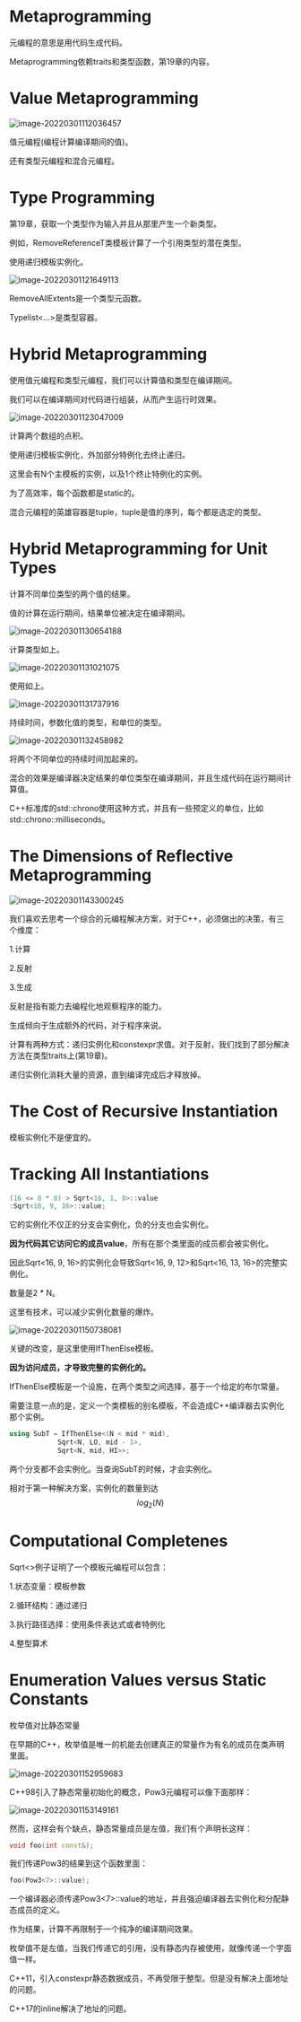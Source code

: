 # Metaprogramming



元编程的意思是用代码生成代码。



Metaprogramming依赖traits和类型函数，第19章的内容。



# Value Metaprogramming

![image-20220301112036457](../Images/23.1.png)

值元编程(编程计算编译期间的值)。



还有类型元编程和混合元编程。



# Type Programming



第19章，获取一个类型作为输入并且从那里产生一个新类型。

例如，RemoveReferenceT类模板计算了一个引用类型的潜在类型。



使用递归模板实例化。



![image-20220301121649113](../Images/23.1.2.png)

RemoveAllExtents是一个类型元函数。



Typelist&lt;...&gt;是类型容器。



# Hybrid Metaprogramming



使用值元编程和类型元编程，我们可以计算值和类型在编译期间。



我们可以在编译期间对代码进行组装，从而产生运行时效果。



![image-20220301123047009](../Images/21.1.4.png)

计算两个数组的点积。



使用递归模板实例化，外加部分特例化去终止递归。



这里会有N个主模板的实例，以及1个终止特例化的实例。

为了高效率，每个函数都是static的。



混合元编程的英雄容器是tuple，tuple是值的序列，每个都是选定的类型。



# Hybrid Metaprogramming for Unit Types



计算不同单位类型的两个值的结果。



值的计算在运行期间，结果单位被决定在编译期间。



![image-20220301130654188](../Images/23.1.4.png)

计算类型如上。



![image-20220301131021075](../Images/23.1.5.png)

使用如上。



![image-20220301131737916](../Images/23.1.6.png)

持续时间，参数化值的类型，和单位的类型。



![image-20220301132458982](../Images/23.1.7.png)

将两个不同单位的持续时间加起来的。



混合的效果是编译器决定结果的单位类型在编译期间，并且生成代码在运行期间计算值。



C++标准库的std::chrono使用这种方式，并且有一些预定义的单位，比如std::chrono::milliseconds。



# The Dimensions of Reflective Metaprogramming



![image-20220301143300245](../Images/23.2.png)



我们喜欢去思考一个综合的元编程解决方案，对于C++，必须做出的决策，有三个维度：

1.计算

2.反射

3.生成



反射是指有能力去编程化地观察程序的能力。

生成倾向于生成额外的代码，对于程序来说。



计算有两种方式：递归实例化和constexpr求值。对于反射，我们找到了部分解决方法在类型traits上(第19章)。



递归实例化消耗大量的资源，直到编译完成后才释放掉。



# The Cost of Recursive Instantiation



模板实例化不是便宜的。



# Tracking All Instantiations

```c++
(16 <= 8 * 8) > Sqrt<16, 1, 8>::value
:Sqrt<16, 9, 16>::value;
```



它的实例化不仅正的分支会实例化，负的分支也会实例化。



**因为代码其它访问它的成员value**，所有在那个类里面的成员都会被实例化。

因此Sqrt&lt;16, 9, 16&gt;的实例化会导致Sqrt&lt;16, 9, 12&gt;和Sqrt&lt;16, 13, 16&gt;的完整实例化。

数量是2 * N。



这里有技术，可以减少实例化数量的爆炸。

![image-20220301150738081](../Images/23.3.1.png)

关键的改变，是这里使用IfThenElse模板。



**因为访问成员，才导致完整的实例化的。**



IfThenElse模板是一个设施，在两个类型之间选择，基于一个给定的布尔常量。

需要注意一点的是，定义一个类模板的别名模板，不会造成C++编译器去实例化那个实例。



```c++
using SubT = IfThenElse<(N < mid * mid),
			Sqrt<N, LO, mid - 1>,
			Sqrt<N, mid, HI>>;
```



两个分支都不会实例化。当查询SubT的时候，才会实例化。



相对于第一种解决方案，实例化的数量到达
$$
log_2(N)
$$

# Computational Completenes

Sqrt&lt;&gt;例子证明了一个模板元编程可以包含：

1.状态变量：模板参数

2.循环结构：通过递归

3.执行路径选择：使用条件表达式或者特例化

4.整型算术



# Enumeration Values versus Static Constants

枚举值对比静态常量



在早期的C++，枚举值是唯一的机能去创建真正的常量作为有名的成员在类声明里面。

![image-20220301152959683](../Images/23.6.1.png)

C++98引入了静态常量初始化的概念，Pow3元编程可以像下面那样：

![image-20220301153149161](../Images/23.6.2.png)

然而，这样会有个缺点，静态常量成员是左值，我们有个声明长这样：

````c++
void foo(int const&);
````



我们传递Pow3的结果到这个函数里面：

```c++
foo(Pow3<7>::value);
```



一个编译器必须传递Pow3&lt;7&gt;::value的地址，并且强迫编译器去实例化和分配静态成员的定义。

作为结果，计算不再限制于一个纯净的编译期间效果。



枚举值不是左值，当我们传递它的引用，没有静态内存被使用，就像传递一个字面值一样。



C++11，引入constexpr静态数据成员，不再受限于整型。但是没有解决上面地址的问题。

C++17的inline解决了地址的问题。





































































